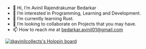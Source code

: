 - 👋 Hi, I’m Avinil Rajendrakumar Bedarkar
- 👀 I’m interested in Programming, Learning and Development.
- 🌱 I’m currently learning Rust.
- 💞️ I’m looking to collaborate on Projects that you may have.
- 📫 How to reach me at bedarkar.avinil01@gmail.com

<!---
avinilcodes/avinilcodes is a ✨ special ✨ repository because its `README.md` (this file) appears on your GitHub profile.
You can click the Preview link to take a look at your changes.
--->
[![@avinilcollects's Holopin board](https://holopin.me/avinilcollects)](https://holopin.io/@avinilcollects)
